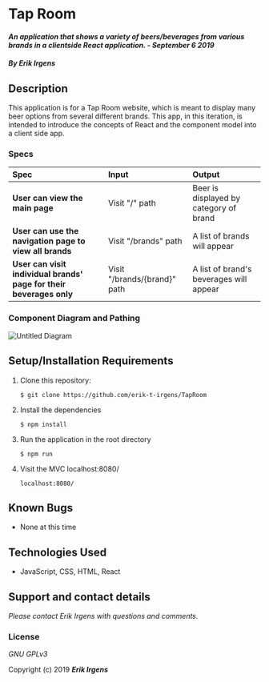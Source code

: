 # Tap Room

#### _An application that shows a variety of beers/beverages from various brands in a clientside React application. - September 6 2019_

#### _By **Erik Irgens**_

## Description

This application is for a Tap Room website, which is meant to display many beer options from several different brands. This app, in this iteration, is intended to introduce the concepts of React and the component model into a client side app. 

### Specs
| Spec | Input | Output |
| :-------------     | :------------- | :------------- |
| **User can view the main page** | Visit "/" path | Beer is displayed by category of brand  |
| **User can use the navigation page to view all brands** | Visit "/brands" path | A list of brands will appear  |
| **User can visit individual brands' page for their beverages only** | Visit "/brands/{brand}" path | A list of brand's beverages will appear  |


### Component Diagram and Pathing
![Untitled Diagram](https://user-images.githubusercontent.com/49962295/64452329-fbd39800-d09a-11e9-8697-dc3a9725a437.jpg)


## Setup/Installation Requirements

1. Clone this repository:
    ```
    $ git clone https://github.com/erik-t-irgens/TapRoom
    ```
2. Install the dependencies
    ```
    $ npm install
    ```
3. Run the application in the root directory
    ```
    $ npm run
    ```
4. Visit the MVC localhost:8080/
    ```
    localhost:8080/
    ```

## Known Bugs
* None at this time

## Technologies Used
* JavaScript, CSS, HTML, React

## Support and contact details

_Please contact Erik Irgens with questions and comments._

### License

*GNU GPLv3*

Copyright (c) 2019 **_Erik Irgens_**
